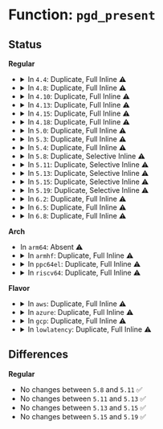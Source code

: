 # Function: <code>pgd_present</code>

## Status
<b>Regular</b>
<ul>
<li>
<details>
<summary>In <code>4.4</code>: Duplicate, Full Inline ⚠️</summary>

**Collision:** Static Duplication

**Inline:** Full

**Transformation:** False

**Instances:**

```
In arch/x86/xen/mmu.c (0)
Location: arch/x86/include/asm/pgtable.h:627
Inline: True
```
```
In arch/x86/kernel/machine_kexec_64.c (0)
Location: arch/x86/include/asm/pgtable.h:627
Inline: True
```
```
In arch/x86/mm/init_64.c (0)
Location: arch/x86/include/asm/pgtable.h:627
Inline: True
```
```
In arch/x86/mm/fault.c (0)
Location: arch/x86/include/asm/pgtable.h:627
Inline: True
```
```
In mm/memory.c (0)
Location: arch/x86/include/asm/pgtable.h:627
Inline: True
```
```
In mm/rmap.c (0)
Location: arch/x86/include/asm/pgtable.h:627
Inline: True
```
```
In mm/hugetlb.c (0)
Location: arch/x86/include/asm/pgtable.h:627
Inline: True
```
```
In mm/huge_memory.c (0)
Location: arch/x86/include/asm/pgtable.h:627
Inline: True
```
```
In fs/userfaultfd.c (0)
Location: arch/x86/include/asm/pgtable.h:627
Inline: True
```
</details>
</li>
<li>
<details>
<summary>In <code>4.8</code>: Duplicate, Full Inline ⚠️</summary>

**Collision:** Static Duplication

**Inline:** Full

**Transformation:** False

**Instances:**

```
In arch/x86/xen/mmu.c (0)
Location: arch/x86/include/asm/pgtable.h:664
Inline: True
```
```
In arch/x86/kernel/machine_kexec_64.c (0)
Location: arch/x86/include/asm/pgtable.h:664
Inline: True
```
```
In arch/x86/mm/init_64.c (0)
Location: arch/x86/include/asm/pgtable.h:664
Inline: True
```
```
In arch/x86/mm/fault.c (ffffffff81069e83)
Location: arch/x86/include/asm/pgtable.h:664
Inline: True
Inline callers:
  - arch/x86/mm/fault.c:spurious_fault
  - arch/x86/mm/fault.c:dump_pagetable
```
```
In arch/x86/mm/dump_pagetables.c (ffffffff81073fb6)
Location: arch/x86/include/asm/pgtable.h:664
Inline: True
Inline callers:
  - arch/x86/mm/dump_pagetables.c:ptdump_walk_pgd_level_core
```
```
In mm/memory.c (0)
Location: arch/x86/include/asm/pgtable.h:664
Inline: True
```
```
In mm/rmap.c (ffffffff811e770a)
Location: arch/x86/include/asm/pgtable.h:664
Inline: True
Inline callers:
  - mm/rmap.c:page_check_address_transhuge
```
```
In mm/hugetlb.c (0)
Location: arch/x86/include/asm/pgtable.h:664
Inline: True
```
```
In mm/huge_memory.c (0)
Location: arch/x86/include/asm/pgtable.h:664
Inline: True
```
```
In fs/userfaultfd.c (ffffffff812839ae)
Location: arch/x86/include/asm/pgtable.h:664
Inline: True
Inline callers:
  - fs/userfaultfd.c:handle_userfault
```
</details>
</li>
<li>
<details>
<summary>In <code>4.10</code>: Duplicate, Full Inline ⚠️</summary>

**Collision:** Static Duplication

**Inline:** Full

**Transformation:** False

**Instances:**

```
In arch/x86/xen/mmu.c (0)
Location: arch/x86/include/asm/pgtable.h:664
Inline: True
```
```
In arch/x86/kernel/machine_kexec_64.c (0)
Location: arch/x86/include/asm/pgtable.h:664
Inline: True
```
```
In arch/x86/mm/init_64.c (0)
Location: arch/x86/include/asm/pgtable.h:664
Inline: True
```
```
In arch/x86/mm/fault.c (ffffffff8106da23)
Location: arch/x86/include/asm/pgtable.h:664
Inline: True
Inline callers:
  - arch/x86/mm/fault.c:spurious_fault
  - arch/x86/mm/fault.c:dump_pagetable
```
```
In arch/x86/mm/dump_pagetables.c (ffffffff81077b26)
Location: arch/x86/include/asm/pgtable.h:664
Inline: True
Inline callers:
  - arch/x86/mm/dump_pagetables.c:ptdump_walk_pgd_level_core
```
```
In mm/memory.c (0)
Location: arch/x86/include/asm/pgtable.h:664
Inline: True
```
```
In mm/page_vma_mapped.c (ffffffff811f6e62)
Location: arch/x86/include/asm/pgtable.h:664
Inline: True
Inline callers:
  - mm/page_vma_mapped.c:page_vma_mapped_walk
```
```
In mm/rmap.c (ffffffff811f8a9a)
Location: arch/x86/include/asm/pgtable.h:664
Inline: True
Inline callers:
  - mm/rmap.c:page_check_address_transhuge
```
```
In mm/hugetlb.c (0)
Location: arch/x86/include/asm/pgtable.h:664
Inline: True
```
```
In mm/huge_memory.c (0)
Location: arch/x86/include/asm/pgtable.h:664
Inline: True
```
```
In fs/userfaultfd.c (ffffffff812974d1)
Location: arch/x86/include/asm/pgtable.h:664
Inline: True
Inline callers:
  - fs/userfaultfd.c:handle_userfault
```
</details>
</li>
<li>
<details>
<summary>In <code>4.13</code>: Duplicate, Full Inline ⚠️</summary>

**Collision:** Static Duplication

**Inline:** Full

**Transformation:** False

**Instances:**

```
In arch/x86/xen/mmu_pv.c (0)
Location: include/asm-generic/pgtable-nop4d.h:22
Inline: True
```
```
In arch/x86/kernel/machine_kexec_64.c (0)
Location: include/asm-generic/pgtable-nop4d.h:22
Inline: True
```
```
In arch/x86/mm/init_64.c (0)
Location: include/asm-generic/pgtable-nop4d.h:22
Inline: True
```
```
In arch/x86/mm/fault.c (0)
Location: include/asm-generic/pgtable-nop4d.h:22
Inline: True
```
```
In arch/x86/mm/dump_pagetables.c (0)
Location: include/asm-generic/pgtable-nop4d.h:22
Inline: True
```
```
In mm/page_vma_mapped.c (0)
Location: include/asm-generic/pgtable-nop4d.h:22
Inline: True
```
```
In mm/rmap.c (0)
Location: include/asm-generic/pgtable-nop4d.h:22
Inline: True
```
```
In mm/hugetlb.c (0)
Location: include/asm-generic/pgtable-nop4d.h:22
Inline: True
```
```
In mm/huge_memory.c (0)
Location: include/asm-generic/pgtable-nop4d.h:22
Inline: True
```
```
In fs/userfaultfd.c (0)
Location: include/asm-generic/pgtable-nop4d.h:22
Inline: True
```
</details>
</li>
<li>
<details>
<summary>In <code>4.15</code>: Duplicate, Full Inline ⚠️</summary>

**Collision:** Static Duplication

**Inline:** Full

**Transformation:** False

**Instances:**

```
In arch/x86/xen/mmu_pv.c (0)
Location: include/asm-generic/pgtable-nop4d.h:23
Inline: True
```
```
In arch/x86/kernel/machine_kexec_64.c (0)
Location: include/asm-generic/pgtable-nop4d.h:23
Inline: True
```
```
In arch/x86/mm/init_64.c (0)
Location: include/asm-generic/pgtable-nop4d.h:23
Inline: True
```
```
In arch/x86/mm/fault.c (0)
Location: include/asm-generic/pgtable-nop4d.h:23
Inline: True
```
```
In arch/x86/mm/dump_pagetables.c (0)
Location: include/asm-generic/pgtable-nop4d.h:23
Inline: True
```
```
In mm/page_vma_mapped.c (0)
Location: include/asm-generic/pgtable-nop4d.h:23
Inline: True
```
```
In mm/rmap.c (0)
Location: include/asm-generic/pgtable-nop4d.h:23
Inline: True
```
```
In mm/hugetlb.c (0)
Location: include/asm-generic/pgtable-nop4d.h:23
Inline: True
```
```
In mm/huge_memory.c (0)
Location: include/asm-generic/pgtable-nop4d.h:23
Inline: True
```
```
In fs/userfaultfd.c (0)
Location: include/asm-generic/pgtable-nop4d.h:23
Inline: True
```
</details>
</li>
<li>
<details>
<summary>In <code>4.18</code>: Duplicate, Full Inline ⚠️</summary>

**Collision:** Static Duplication

**Inline:** Full

**Transformation:** False

**Instances:**

```
In arch/x86/xen/mmu_pv.c (0)
Location: include/asm-generic/pgtable-nop4d.h:24
Inline: True
```
```
In arch/x86/kernel/machine_kexec_64.c (0)
Location: include/asm-generic/pgtable-nop4d.h:24
Inline: True
```
```
In arch/x86/mm/init_64.c (0)
Location: include/asm-generic/pgtable-nop4d.h:24
Inline: True
```
```
In arch/x86/mm/fault.c (0)
Location: include/asm-generic/pgtable-nop4d.h:24
Inline: True
```
```
In arch/x86/mm/dump_pagetables.c (0)
Location: include/asm-generic/pgtable-nop4d.h:24
Inline: True
```
```
In arch/x86/platform/efi/efi_64.c (0)
Location: include/asm-generic/pgtable-nop4d.h:24
Inline: True
```
```
In mm/page_vma_mapped.c (0)
Location: include/asm-generic/pgtable-nop4d.h:24
Inline: True
```
```
In mm/rmap.c (0)
Location: include/asm-generic/pgtable-nop4d.h:24
Inline: True
```
```
In mm/hugetlb.c (0)
Location: include/asm-generic/pgtable-nop4d.h:24
Inline: True
```
```
In mm/huge_memory.c (0)
Location: include/asm-generic/pgtable-nop4d.h:24
Inline: True
```
```
In mm/memory-failure.c (0)
Location: include/asm-generic/pgtable-nop4d.h:24
Inline: True
```
```
In fs/userfaultfd.c (0)
Location: include/asm-generic/pgtable-nop4d.h:24
Inline: True
```
</details>
</li>
<li>
<details>
<summary>In <code>5.0</code>: Duplicate, Full Inline ⚠️</summary>

**Collision:** Static Duplication

**Inline:** Full

**Transformation:** False

**Instances:**

```
In arch/x86/xen/mmu_pv.c (0)
Location: include/asm-generic/pgtable-nop4d.h:24
Inline: True
```
```
In arch/x86/kernel/machine_kexec_64.c (0)
Location: include/asm-generic/pgtable-nop4d.h:24
Inline: True
```
```
In arch/x86/mm/init_64.c (0)
Location: include/asm-generic/pgtable-nop4d.h:24
Inline: True
```
```
In arch/x86/mm/fault.c (0)
Location: include/asm-generic/pgtable-nop4d.h:24
Inline: True
```
```
In arch/x86/mm/dump_pagetables.c (0)
Location: include/asm-generic/pgtable-nop4d.h:24
Inline: True
```
```
In arch/x86/platform/efi/efi_64.c (0)
Location: include/asm-generic/pgtable-nop4d.h:24
Inline: True
```
```
In mm/page_vma_mapped.c (0)
Location: include/asm-generic/pgtable-nop4d.h:24
Inline: True
```
```
In mm/rmap.c (0)
Location: include/asm-generic/pgtable-nop4d.h:24
Inline: True
```
```
In mm/hugetlb.c (0)
Location: include/asm-generic/pgtable-nop4d.h:24
Inline: True
```
```
In mm/huge_memory.c (0)
Location: include/asm-generic/pgtable-nop4d.h:24
Inline: True
```
```
In mm/memory-failure.c (0)
Location: include/asm-generic/pgtable-nop4d.h:24
Inline: True
```
```
In fs/userfaultfd.c (0)
Location: include/asm-generic/pgtable-nop4d.h:24
Inline: True
```
</details>
</li>
<li>
<details>
<summary>In <code>5.3</code>: Duplicate, Full Inline ⚠️</summary>

**Collision:** Static Duplication

**Inline:** Full

**Transformation:** False

**Instances:**

```
In arch/x86/xen/mmu_pv.c (0)
Location: include/asm-generic/pgtable-nop4d.h:24
Inline: True
```
```
In arch/x86/kernel/machine_kexec_64.c (0)
Location: include/asm-generic/pgtable-nop4d.h:24
Inline: True
```
```
In arch/x86/mm/init_64.c (0)
Location: include/asm-generic/pgtable-nop4d.h:24
Inline: True
```
```
In arch/x86/mm/fault.c (0)
Location: include/asm-generic/pgtable-nop4d.h:24
Inline: True
```
```
In arch/x86/mm/dump_pagetables.c (0)
Location: include/asm-generic/pgtable-nop4d.h:24
Inline: True
```
```
In arch/x86/platform/efi/efi_64.c (0)
Location: include/asm-generic/pgtable-nop4d.h:24
Inline: True
```
```
In mm/page_vma_mapped.c (0)
Location: include/asm-generic/pgtable-nop4d.h:24
Inline: True
```
```
In mm/rmap.c (0)
Location: include/asm-generic/pgtable-nop4d.h:24
Inline: True
```
```
In mm/hugetlb.c (0)
Location: include/asm-generic/pgtable-nop4d.h:24
Inline: True
```
```
In mm/huge_memory.c (0)
Location: include/asm-generic/pgtable-nop4d.h:24
Inline: True
```
```
In mm/memory-failure.c (0)
Location: include/asm-generic/pgtable-nop4d.h:24
Inline: True
```
```
In fs/userfaultfd.c (0)
Location: include/asm-generic/pgtable-nop4d.h:24
Inline: True
```
</details>
</li>
<li>
<details>
<summary>In <code>5.4</code>: Duplicate, Full Inline ⚠️</summary>

**Collision:** Static Duplication

**Inline:** Full

**Transformation:** False

**Instances:**

```
In arch/x86/xen/mmu_pv.c (0)
Location: include/asm-generic/pgtable-nop4d.h:24
Inline: True
```
```
In arch/x86/kernel/machine_kexec_64.c (0)
Location: include/asm-generic/pgtable-nop4d.h:24
Inline: True
```
```
In arch/x86/mm/init_64.c (0)
Location: include/asm-generic/pgtable-nop4d.h:24
Inline: True
```
```
In arch/x86/mm/fault.c (0)
Location: include/asm-generic/pgtable-nop4d.h:24
Inline: True
```
```
In arch/x86/mm/dump_pagetables.c (0)
Location: include/asm-generic/pgtable-nop4d.h:24
Inline: True
```
```
In arch/x86/platform/efi/efi_64.c (0)
Location: include/asm-generic/pgtable-nop4d.h:24
Inline: True
```
```
In mm/page_vma_mapped.c (0)
Location: include/asm-generic/pgtable-nop4d.h:24
Inline: True
```
```
In mm/rmap.c (0)
Location: include/asm-generic/pgtable-nop4d.h:24
Inline: True
```
```
In mm/hugetlb.c (0)
Location: include/asm-generic/pgtable-nop4d.h:24
Inline: True
```
```
In mm/huge_memory.c (0)
Location: include/asm-generic/pgtable-nop4d.h:24
Inline: True
```
```
In mm/memory-failure.c (0)
Location: include/asm-generic/pgtable-nop4d.h:24
Inline: True
```
```
In fs/userfaultfd.c (0)
Location: include/asm-generic/pgtable-nop4d.h:24
Inline: True
```
</details>
</li>
<li>
<details>
<summary>In <code>5.8</code>: Duplicate, Selective Inline ⚠️</summary>

```c
int pgd_present(pgd_t pgd);
```

**Collision:** Static Duplication

**Inline:** Selective

**Transformation:** False

**Instances:**

```
In arch/x86/xen/mmu_pv.c (ffffffff82ccc2f8)
Location: arch/x86/include/asm/pgtable.h:938
Inline: True
Inline callers:
  - arch/x86/xen/mmu_pv.c:xen_early_virt_to_phys
```
```
In arch/x86/kernel/machine_kexec_64.c (ffffffff81076c89)
Location: arch/x86/include/asm/pgtable.h:938
Inline: True
Inline callers:
  - arch/x86/kernel/machine_kexec_64.c:init_transition_pgtable
```
```
In arch/x86/mm/init_64.c (ffffffff81085238)
Location: arch/x86/include/asm/pgtable.h:938
Inline: True
Inline callers:
  - arch/x86/mm/init_64.c:kernel_ident_mapping_init
Direct callers:
  - arch/x86/mm/init_64.c:remove_pagetable
```
```
In arch/x86/mm/fault.c (ffffffff81086b88)
Location: arch/x86/include/asm/pgtable.h:938
Inline: True
Inline callers:
  - arch/x86/mm/fault.c:spurious_kernel_fault
  - arch/x86/mm/fault.c:dump_pagetable
```
```
In arch/x86/platform/uv/bios_uv.c (ffffffff82cec1e6)
Location: arch/x86/include/asm/pgtable.h:938
Inline: True
Inline callers:
  - arch/x86/platform/uv/bios_uv.c:efi_uv1_memmap_phys_epilog
```
```
In mm/memory.c (ffffffff812924a5)
Location: arch/x86/include/asm/pgtable.h:938
Inline: True
Inline callers:
  - mm/memory.c:__p4d_alloc
```
```
In mm/page_vma_mapped.c (ffffffff812a1cd1)
Location: arch/x86/include/asm/pgtable.h:938
Inline: True
Inline callers:
  - mm/page_vma_mapped.c:page_vma_mapped_walk
```
```
In mm/rmap.c (ffffffff812a488e)
Location: arch/x86/include/asm/pgtable.h:938
Inline: True
Inline callers:
  - mm/rmap.c:mm_find_pmd
```
```
In mm/hugetlb.c (ffffffff812c8331)
Location: arch/x86/include/asm/pgtable.h:938
Inline: True
Inline callers:
  - mm/hugetlb.c:huge_pte_offset
```
```
In mm/huge_memory.c (ffffffff812ed558)
Location: arch/x86/include/asm/pgtable.h:938
Inline: True
Inline callers:
  - mm/huge_memory.c:split_huge_pmd_address
```
```
In mm/memory-failure.c (ffffffff813006f7)
Location: arch/x86/include/asm/pgtable.h:938
Inline: True
Inline callers:
  - mm/memory-failure.c:dev_pagemap_mapping_shift
```
```
In fs/userfaultfd.c (ffffffff8137228c)
Location: arch/x86/include/asm/pgtable.h:938
Inline: True
```
**Symbols:**

```
ffffffff81085ff6-ffffffff81086008: pgd_present (STB_LOCAL)
```
</details>
</li>
<li>
<details>
<summary>In <code>5.11</code>: Duplicate, Selective Inline ⚠️</summary>

```c
int pgd_present(pgd_t pgd);
```

**Collision:** Static Duplication

**Inline:** Selective

**Transformation:** False

**Instances:**

```
In arch/x86/xen/mmu_pv.c (ffffffff82fb8136)
Location: arch/x86/include/asm/pgtable.h:937
Inline: True
Inline callers:
  - arch/x86/xen/mmu_pv.c:xen_early_virt_to_phys
```
```
In arch/x86/kernel/machine_kexec_64.c (ffffffff810772b9)
Location: arch/x86/include/asm/pgtable.h:937
Inline: True
Inline callers:
  - arch/x86/kernel/machine_kexec_64.c:init_transition_pgtable
```
```
In arch/x86/mm/init_64.c (ffffffff81086318)
Location: arch/x86/include/asm/pgtable.h:937
Inline: True
Inline callers:
  - arch/x86/mm/init_64.c:kernel_ident_mapping_init
Direct callers:
  - arch/x86/mm/init_64.c:remove_pagetable
```
```
In arch/x86/mm/fault.c (ffffffff81088468)
Location: arch/x86/include/asm/pgtable.h:937
Inline: True
Inline callers:
  - arch/x86/mm/fault.c:spurious_kernel_fault
  - arch/x86/mm/fault.c:dump_pagetable
```
```
In mm/memory.c (ffffffff8129cd55)
Location: arch/x86/include/asm/pgtable.h:937
Inline: True
Inline callers:
  - mm/memory.c:__p4d_alloc
```
```
In mm/page_vma_mapped.c (ffffffff812ad4fc)
Location: arch/x86/include/asm/pgtable.h:937
Inline: True
Inline callers:
  - mm/page_vma_mapped.c:page_vma_mapped_walk
```
```
In mm/rmap.c (ffffffff812b001e)
Location: arch/x86/include/asm/pgtable.h:937
Inline: True
Inline callers:
  - mm/rmap.c:mm_find_pmd
```
```
In mm/hugetlb.c (ffffffff812d3f01)
Location: arch/x86/include/asm/pgtable.h:937
Inline: True
Inline callers:
  - mm/hugetlb.c:huge_pte_offset
```
```
In mm/huge_memory.c (ffffffff812f8c78)
Location: arch/x86/include/asm/pgtable.h:937
Inline: True
Inline callers:
  - mm/huge_memory.c:split_huge_pmd_address
```
```
In mm/memory-failure.c (ffffffff8130c897)
Location: arch/x86/include/asm/pgtable.h:937
Inline: True
Inline callers:
  - mm/memory-failure.c:dev_pagemap_mapping_shift
```
```
In fs/userfaultfd.c (ffffffff813800dc)
Location: arch/x86/include/asm/pgtable.h:937
Inline: True
```
**Symbols:**

```
ffffffff81bd896a-ffffffff81bd897c: pgd_present (STB_LOCAL)
```
</details>
</li>
<li>
<details>
<summary>In <code>5.13</code>: Duplicate, Selective Inline ⚠️</summary>

```c
int pgd_present(pgd_t pgd);
```

**Collision:** Static Duplication

**Inline:** Selective

**Transformation:** False

**Instances:**

```
In arch/x86/xen/mmu_pv.c (ffffffff831c2799)
Location: arch/x86/include/asm/pgtable.h:937
Inline: True
Inline callers:
  - arch/x86/xen/mmu_pv.c:xen_early_virt_to_phys
```
```
In arch/x86/kernel/machine_kexec_64.c (ffffffff81077d68)
Location: arch/x86/include/asm/pgtable.h:937
Inline: True
Inline callers:
  - arch/x86/kernel/machine_kexec_64.c:init_transition_pgtable
```
```
In arch/x86/mm/init_64.c (ffffffff810870c5)
Location: arch/x86/include/asm/pgtable.h:937
Inline: True
Inline callers:
  - arch/x86/mm/init_64.c:kernel_ident_mapping_init
Direct callers:
  - arch/x86/mm/init_64.c:remove_pagetable
```
```
In arch/x86/mm/fault.c (ffffffff81089120)
Location: arch/x86/include/asm/pgtable.h:937
Inline: True
Inline callers:
  - arch/x86/mm/fault.c:spurious_kernel_fault
  - arch/x86/mm/fault.c:dump_pagetable
```
```
In mm/memory.c (ffffffff812a2438)
Location: arch/x86/include/asm/pgtable.h:937
Inline: True
Inline callers:
  - mm/memory.c:__p4d_alloc
```
```
In mm/page_vma_mapped.c (ffffffff812b26e8)
Location: arch/x86/include/asm/pgtable.h:937
Inline: True
Inline callers:
  - mm/page_vma_mapped.c:page_vma_mapped_walk
```
```
In mm/rmap.c (ffffffff812b5649)
Location: arch/x86/include/asm/pgtable.h:937
Inline: True
Inline callers:
  - mm/rmap.c:mm_find_pmd
```
```
In mm/hugetlb.c (ffffffff812dae1e)
Location: arch/x86/include/asm/pgtable.h:937
Inline: True
Inline callers:
  - mm/hugetlb.c:huge_pte_offset
```
```
In mm/huge_memory.c (ffffffff812ff1fb)
Location: arch/x86/include/asm/pgtable.h:937
Inline: True
Inline callers:
  - mm/huge_memory.c:split_huge_pmd_address
```
```
In mm/memory-failure.c (ffffffff81313009)
Location: arch/x86/include/asm/pgtable.h:937
Inline: True
Inline callers:
  - mm/memory-failure.c:dev_pagemap_mapping_shift
```
```
In fs/userfaultfd.c (ffffffff81387499)
Location: arch/x86/include/asm/pgtable.h:937
Inline: True
```
**Symbols:**

```
ffffffff81bca81a-ffffffff81bca82c: pgd_present (STB_LOCAL)
```
</details>
</li>
<li>
<details>
<summary>In <code>5.15</code>: Duplicate, Selective Inline ⚠️</summary>

```c
int pgd_present(pgd_t pgd);
```

**Collision:** Static Duplication

**Inline:** Selective

**Transformation:** False

**Instances:**

```
In arch/x86/xen/mmu_pv.c (ffffffff832a31a5)
Location: arch/x86/include/asm/pgtable.h:908
Inline: True
Inline callers:
  - arch/x86/xen/mmu_pv.c:xen_early_virt_to_phys
```
```
In arch/x86/kernel/machine_kexec_64.c (ffffffff81085580)
Location: arch/x86/include/asm/pgtable.h:908
Inline: True
Inline callers:
  - arch/x86/kernel/machine_kexec_64.c:init_transition_pgtable
```
```
In arch/x86/mm/init_64.c (ffffffff810963e5)
Location: arch/x86/include/asm/pgtable.h:908
Inline: True
Inline callers:
  - arch/x86/mm/init_64.c:kernel_ident_mapping_init
Direct callers:
  - arch/x86/mm/init_64.c:remove_pagetable
```
```
In arch/x86/mm/fault.c (ffffffff81098579)
Location: arch/x86/include/asm/pgtable.h:908
Inline: True
Inline callers:
  - arch/x86/mm/fault.c:spurious_kernel_fault
  - arch/x86/mm/fault.c:dump_pagetable
```
```
In mm/memory.c (ffffffff812e37a8)
Location: arch/x86/include/asm/pgtable.h:908
Inline: True
Inline callers:
  - mm/memory.c:__p4d_alloc
```
```
In mm/page_vma_mapped.c (ffffffff812f42fd)
Location: arch/x86/include/asm/pgtable.h:908
Inline: True
Inline callers:
  - mm/page_vma_mapped.c:page_vma_mapped_walk
```
```
In mm/rmap.c (ffffffff812f72d8)
Location: arch/x86/include/asm/pgtable.h:908
Inline: True
Inline callers:
  - mm/rmap.c:mm_find_pmd
```
```
In mm/hugetlb.c (ffffffff81321e4e)
Location: arch/x86/include/asm/pgtable.h:908
Inline: True
Inline callers:
  - mm/hugetlb.c:huge_pte_offset
```
```
In mm/huge_memory.c (ffffffff81348dfa)
Location: arch/x86/include/asm/pgtable.h:908
Inline: True
Inline callers:
  - mm/huge_memory.c:split_huge_pmd_address
```
```
In mm/memory-failure.c (ffffffff8135fad9)
Location: arch/x86/include/asm/pgtable.h:908
Inline: True
Inline callers:
  - mm/memory-failure.c:dev_pagemap_mapping_shift
```
```
In fs/userfaultfd.c (ffffffff813d4769)
Location: arch/x86/include/asm/pgtable.h:908
Inline: True
```
**Symbols:**

```
ffffffff81c9fcc0-ffffffff81c9fcd2: pgd_present (STB_LOCAL)
```
</details>
</li>
<li>
<details>
<summary>In <code>5.19</code>: Duplicate, Selective Inline ⚠️</summary>

```c
int pgd_present(pgd_t pgd);
```

**Collision:** Static Duplication

**Inline:** Selective

**Transformation:** False

**Instances:**

```
In arch/x86/xen/mmu_pv.c (ffffffff83452414)
Location: arch/x86/include/asm/pgtable.h:906
Inline: True
Inline callers:
  - arch/x86/xen/mmu_pv.c:xen_early_virt_to_phys
```
```
In arch/x86/kernel/machine_kexec_64.c (ffffffff81095959)
Location: arch/x86/include/asm/pgtable.h:906
Inline: True
Inline callers:
  - arch/x86/kernel/machine_kexec_64.c:init_transition_pgtable
```
```
In arch/x86/mm/init_64.c (ffffffff810a8c78)
Location: arch/x86/include/asm/pgtable.h:906
Inline: True
Inline callers:
  - arch/x86/mm/init_64.c:kernel_ident_mapping_init
Direct callers:
  - arch/x86/mm/init_64.c:remove_pagetable
```
```
In arch/x86/mm/fault.c (ffffffff810ab1d5)
Location: arch/x86/include/asm/pgtable.h:906
Inline: True
Inline callers:
  - arch/x86/mm/fault.c:spurious_kernel_fault
  - arch/x86/mm/fault.c:dump_pagetable
```
```
In mm/memory.c (ffffffff81344b47)
Location: arch/x86/include/asm/pgtable.h:906
Inline: True
Inline callers:
  - mm/memory.c:__p4d_alloc
```
```
In mm/page_vma_mapped.c (ffffffff813582fa)
Location: arch/x86/include/asm/pgtable.h:906
Inline: True
Inline callers:
  - mm/page_vma_mapped.c:page_vma_mapped_walk
```
```
In mm/rmap.c (ffffffff8135c8e8)
Location: arch/x86/include/asm/pgtable.h:906
Inline: True
Inline callers:
  - mm/rmap.c:mm_find_pmd
```
```
In mm/hugetlb.c (ffffffff8138f06e)
Location: arch/x86/include/asm/pgtable.h:906
Inline: True
Inline callers:
  - mm/hugetlb.c:huge_pte_offset
```
```
In mm/huge_memory.c (ffffffff813bf25b)
Location: arch/x86/include/asm/pgtable.h:906
Inline: True
Inline callers:
  - mm/huge_memory.c:split_huge_pmd_address
```
```
In mm/memory-failure.c (ffffffff813da668)
Location: arch/x86/include/asm/pgtable.h:906
Inline: True
Inline callers:
  - mm/memory-failure.c:dev_pagemap_mapping_shift
```
```
In fs/userfaultfd.c (ffffffff8145fc09)
Location: arch/x86/include/asm/pgtable.h:906
Inline: True
```
**Symbols:**

```
ffffffff810a7f00-ffffffff810a7f1d: pgd_present (STB_LOCAL)
```
</details>
</li>
<li>
<details>
<summary>In <code>6.2</code>: Duplicate, Full Inline ⚠️</summary>

**Collision:** Static Duplication

**Inline:** Full

**Transformation:** False

**Instances:**

```
In arch/x86/xen/mmu_pv.c (ffffffff83e6f95c)
Location: arch/x86/include/asm/pgtable.h:924
Inline: True
Inline callers:
  - arch/x86/xen/mmu_pv.c:xen_early_virt_to_phys
```
```
In arch/x86/kernel/machine_kexec_64.c (ffffffff810ab59e)
Location: arch/x86/include/asm/pgtable.h:924
Inline: True
Inline callers:
  - arch/x86/kernel/machine_kexec_64.c:init_transition_pgtable
```
```
In arch/x86/mm/init_64.c (ffffffff820c5ffa)
Location: arch/x86/include/asm/pgtable.h:924
Inline: True
Inline callers:
  - arch/x86/mm/init_64.c:remove_pagetable
  - arch/x86/mm/init_64.c:kernel_ident_mapping_init
```
```
In arch/x86/mm/fault.c (ffffffff810c3578)
Location: arch/x86/include/asm/pgtable.h:924
Inline: True
Inline callers:
  - arch/x86/mm/fault.c:spurious_kernel_fault
  - arch/x86/mm/fault.c:dump_pagetable
```
```
In mm/memory.c (ffffffff813bcd57)
Location: arch/x86/include/asm/pgtable.h:924
Inline: True
Inline callers:
  - mm/memory.c:__p4d_alloc
```
```
In mm/page_vma_mapped.c (ffffffff813d292c)
Location: arch/x86/include/asm/pgtable.h:924
Inline: True
Inline callers:
  - mm/page_vma_mapped.c:page_vma_mapped_walk
```
```
In mm/rmap.c (ffffffff813d6fc8)
Location: arch/x86/include/asm/pgtable.h:924
Inline: True
Inline callers:
  - mm/rmap.c:mm_find_pmd
```
```
In mm/hugetlb.c (ffffffff8140db5e)
Location: arch/x86/include/asm/pgtable.h:924
Inline: True
Inline callers:
  - mm/hugetlb.c:huge_pte_offset
```
```
In mm/memory-failure.c (ffffffff81460958)
Location: arch/x86/include/asm/pgtable.h:924
Inline: True
```
```
In fs/userfaultfd.c (ffffffff814ef4e9)
Location: arch/x86/include/asm/pgtable.h:924
Inline: True
```
</details>
</li>
<li>
<details>
<summary>In <code>6.5</code>: Duplicate, Full Inline ⚠️</summary>

**Collision:** Static Duplication

**Inline:** Full

**Transformation:** False

**Instances:**

```
In arch/x86/xen/mmu_pv.c (ffffffff8369071c)
Location: arch/x86/include/asm/pgtable.h:925
Inline: True
Inline callers:
  - arch/x86/xen/mmu_pv.c:xen_early_virt_to_phys
```
```
In arch/x86/kernel/machine_kexec_64.c (ffffffff810af15e)
Location: arch/x86/include/asm/pgtable.h:925
Inline: True
Inline callers:
  - arch/x86/kernel/machine_kexec_64.c:init_transition_pgtable
```
```
In arch/x86/mm/init_64.c (ffffffff8214a05a)
Location: arch/x86/include/asm/pgtable.h:925
Inline: True
Inline callers:
  - arch/x86/mm/init_64.c:remove_pagetable
  - arch/x86/mm/init_64.c:kernel_ident_mapping_init
```
```
In arch/x86/mm/fault.c (ffffffff810c6dc8)
Location: arch/x86/include/asm/pgtable.h:925
Inline: True
Inline callers:
  - arch/x86/mm/fault.c:spurious_kernel_fault
  - arch/x86/mm/fault.c:dump_pagetable
```
```
In mm/memory.c (ffffffff813f1a7a)
Location: arch/x86/include/asm/pgtable.h:925
Inline: True
Inline callers:
  - mm/memory.c:__p4d_alloc
```
```
In mm/page_vma_mapped.c (ffffffff8140766c)
Location: arch/x86/include/asm/pgtable.h:925
Inline: True
Inline callers:
  - mm/page_vma_mapped.c:page_vma_mapped_walk
```
```
In mm/rmap.c (ffffffff8140becb)
Location: arch/x86/include/asm/pgtable.h:925
Inline: True
Inline callers:
  - mm/rmap.c:mm_find_pmd
```
```
In mm/hugetlb.c (ffffffff81440f11)
Location: arch/x86/include/asm/pgtable.h:925
Inline: True
Inline callers:
  - mm/hugetlb.c:huge_pte_offset
```
```
In mm/memory-failure.c (ffffffff8149512b)
Location: arch/x86/include/asm/pgtable.h:925
Inline: True
```
```
In fs/userfaultfd.c (ffffffff81524caf)
Location: arch/x86/include/asm/pgtable.h:925
Inline: True
```
</details>
</li>
<li>
<details>
<summary>In <code>6.8</code>: Duplicate, Full Inline ⚠️</summary>

**Collision:** Static Duplication

**Inline:** Full

**Transformation:** False

**Instances:**

```
In arch/x86/xen/mmu_pv.c (ffffffff838c01ec)
Location: arch/x86/include/asm/pgtable.h:1147
Inline: True
Inline callers:
  - arch/x86/xen/mmu_pv.c:xen_early_virt_to_phys
```
```
In arch/x86/kernel/machine_kexec_64.c (ffffffff810b5cee)
Location: arch/x86/include/asm/pgtable.h:1147
Inline: True
Inline callers:
  - arch/x86/kernel/machine_kexec_64.c:init_transition_pgtable
```
```
In arch/x86/mm/init_64.c (ffffffff8222cb0a)
Location: arch/x86/include/asm/pgtable.h:1147
Inline: True
Inline callers:
  - arch/x86/mm/init_64.c:remove_pagetable
  - arch/x86/mm/init_64.c:kernel_ident_mapping_init
```
```
In arch/x86/mm/fault.c (ffffffff810cf288)
Location: arch/x86/include/asm/pgtable.h:1147
Inline: True
Inline callers:
  - arch/x86/mm/fault.c:spurious_kernel_fault
  - arch/x86/mm/fault.c:dump_pagetable
```
```
In mm/memory.c (ffffffff8141c72a)
Location: arch/x86/include/asm/pgtable.h:1147
Inline: True
Inline callers:
  - mm/memory.c:__p4d_alloc
```
```
In mm/page_vma_mapped.c (ffffffff81433cfa)
Location: arch/x86/include/asm/pgtable.h:1147
Inline: True
Inline callers:
  - mm/page_vma_mapped.c:page_vma_mapped_walk
```
```
In mm/rmap.c (ffffffff8143876b)
Location: arch/x86/include/asm/pgtable.h:1147
Inline: True
Inline callers:
  - mm/rmap.c:mm_find_pmd
```
```
In mm/hugetlb.c (ffffffff8147b041)
Location: arch/x86/include/asm/pgtable.h:1147
Inline: True
Inline callers:
  - mm/hugetlb.c:huge_pte_offset
```
```
In mm/memory-failure.c (ffffffff814c4a8d)
Location: arch/x86/include/asm/pgtable.h:1147
Inline: True
```
```
In fs/userfaultfd.c (ffffffff81558940)
Location: arch/x86/include/asm/pgtable.h:1147
Inline: True
```
</details>
</li>
</ul>
<b>Arch</b>
<ul>
<li>
In <code>arm64</code>: Absent ⚠️
</li>
<li>
<details>
<summary>In <code>armhf</code>: Duplicate, Full Inline ⚠️</summary>

**Collision:** Static Duplication

**Inline:** Full

**Transformation:** False

**Instances:**

```
In arch/arm/mm/fault.c (0)
Location: include/asm-generic/pgtable-nop4d-hack.h:29
Inline: True
```
```
In mm/page_vma_mapped.c (0)
Location: include/asm-generic/pgtable-nop4d-hack.h:29
Inline: True
```
```
In mm/rmap.c (0)
Location: include/asm-generic/pgtable-nop4d-hack.h:29
Inline: True
```
```
In fs/userfaultfd.c (0)
Location: include/asm-generic/pgtable-nop4d-hack.h:29
Inline: True
```
</details>
</li>
<li>
<details>
<summary>In <code>ppc64el</code>: Duplicate, Full Inline ⚠️</summary>

**Collision:** Static Duplication

**Inline:** Full

**Transformation:** False

**Instances:**

```
In arch/powerpc/mm/book3s64/radix_pgtable.c (c000000000eebc8c)
Location: arch/powerpc/include/asm/book3s/64/pgtable.h:964
Inline: True
Inline callers:
  - arch/powerpc/mm/book3s64/radix_pgtable.c:remove_pagetable
```
```
In mm/memory.c (c0000000003c37ec)
Location: arch/powerpc/include/asm/book3s/64/pgtable.h:964
Inline: True
Inline callers:
  - mm/memory.c:__pud_alloc
```
```
In mm/page_vma_mapped.c (c0000000003d572c)
Location: arch/powerpc/include/asm/book3s/64/pgtable.h:964
Inline: True
Inline callers:
  - mm/page_vma_mapped.c:page_vma_mapped_walk
```
```
In mm/rmap.c (c0000000003d8710)
Location: arch/powerpc/include/asm/book3s/64/pgtable.h:964
Inline: True
Inline callers:
  - mm/rmap.c:mm_find_pmd
```
```
In mm/huge_memory.c (c000000000442328)
Location: arch/powerpc/include/asm/book3s/64/pgtable.h:964
Inline: True
Inline callers:
  - mm/huge_memory.c:split_huge_pmd_address
```
```
In mm/memory-failure.c (c00000000045e9f0)
Location: arch/powerpc/include/asm/book3s/64/pgtable.h:964
Inline: True
Inline callers:
  - mm/memory-failure.c:add_to_kill
```
```
In fs/userfaultfd.c (c0000000005018c8)
Location: arch/powerpc/include/asm/book3s/64/pgtable.h:964
Inline: True
Inline callers:
  - fs/userfaultfd.c:handle_userfault
```
</details>
</li>
<li>
<details>
<summary>In <code>riscv64</code>: Duplicate, Full Inline ⚠️</summary>

**Collision:** Static Duplication

**Inline:** Full

**Transformation:** False

**Instances:**

```
In arch/riscv/mm/fault.c (0)
Location: include/asm-generic/pgtable-nop4d.h:24
Inline: True
```
```
In mm/page_vma_mapped.c (0)
Location: include/asm-generic/pgtable-nop4d.h:24
Inline: True
```
```
In mm/rmap.c (0)
Location: include/asm-generic/pgtable-nop4d.h:24
Inline: True
```
```
In mm/hugetlb.c (0)
Location: include/asm-generic/pgtable-nop4d.h:24
Inline: True
```
```
In fs/userfaultfd.c (0)
Location: include/asm-generic/pgtable-nop4d.h:24
Inline: True
```
</details>
</li>
</ul>
<b>Flavor</b>
<ul>
<li>
<details>
<summary>In <code>aws</code>: Duplicate, Full Inline ⚠️</summary>

**Collision:** Static Duplication

**Inline:** Full

**Transformation:** False

**Instances:**

```
In arch/x86/xen/mmu_pv.c (0)
Location: include/asm-generic/pgtable-nop4d.h:24
Inline: True
```
```
In arch/x86/kernel/machine_kexec_64.c (0)
Location: include/asm-generic/pgtable-nop4d.h:24
Inline: True
```
```
In arch/x86/mm/init_64.c (0)
Location: include/asm-generic/pgtable-nop4d.h:24
Inline: True
```
```
In arch/x86/mm/fault.c (0)
Location: include/asm-generic/pgtable-nop4d.h:24
Inline: True
```
```
In arch/x86/mm/dump_pagetables.c (0)
Location: include/asm-generic/pgtable-nop4d.h:24
Inline: True
```
```
In arch/x86/platform/efi/efi_64.c (0)
Location: include/asm-generic/pgtable-nop4d.h:24
Inline: True
```
```
In mm/page_vma_mapped.c (0)
Location: include/asm-generic/pgtable-nop4d.h:24
Inline: True
```
```
In mm/rmap.c (0)
Location: include/asm-generic/pgtable-nop4d.h:24
Inline: True
```
```
In mm/hugetlb.c (0)
Location: include/asm-generic/pgtable-nop4d.h:24
Inline: True
```
```
In mm/huge_memory.c (0)
Location: include/asm-generic/pgtable-nop4d.h:24
Inline: True
```
```
In mm/memory-failure.c (0)
Location: include/asm-generic/pgtable-nop4d.h:24
Inline: True
```
```
In fs/userfaultfd.c (0)
Location: include/asm-generic/pgtable-nop4d.h:24
Inline: True
```
</details>
</li>
<li>
<details>
<summary>In <code>azure</code>: Duplicate, Full Inline ⚠️</summary>

**Collision:** Static Duplication

**Inline:** Full

**Transformation:** False

**Instances:**

```
In arch/x86/kernel/machine_kexec_64.c (0)
Location: include/asm-generic/pgtable-nop4d.h:24
Inline: True
```
```
In arch/x86/mm/init_64.c (0)
Location: include/asm-generic/pgtable-nop4d.h:24
Inline: True
```
```
In arch/x86/mm/fault.c (0)
Location: include/asm-generic/pgtable-nop4d.h:24
Inline: True
```
```
In arch/x86/mm/dump_pagetables.c (0)
Location: include/asm-generic/pgtable-nop4d.h:24
Inline: True
```
```
In arch/x86/platform/efi/efi_64.c (0)
Location: include/asm-generic/pgtable-nop4d.h:24
Inline: True
```
```
In mm/page_vma_mapped.c (0)
Location: include/asm-generic/pgtable-nop4d.h:24
Inline: True
```
```
In mm/rmap.c (0)
Location: include/asm-generic/pgtable-nop4d.h:24
Inline: True
```
```
In mm/hugetlb.c (0)
Location: include/asm-generic/pgtable-nop4d.h:24
Inline: True
```
```
In mm/huge_memory.c (0)
Location: include/asm-generic/pgtable-nop4d.h:24
Inline: True
```
```
In mm/memory-failure.c (0)
Location: include/asm-generic/pgtable-nop4d.h:24
Inline: True
```
```
In fs/userfaultfd.c (0)
Location: include/asm-generic/pgtable-nop4d.h:24
Inline: True
```
</details>
</li>
<li>
<details>
<summary>In <code>gcp</code>: Duplicate, Full Inline ⚠️</summary>

**Collision:** Static Duplication

**Inline:** Full

**Transformation:** False

**Instances:**

```
In arch/x86/xen/mmu_pv.c (0)
Location: include/asm-generic/pgtable-nop4d.h:24
Inline: True
```
```
In arch/x86/kernel/machine_kexec_64.c (0)
Location: include/asm-generic/pgtable-nop4d.h:24
Inline: True
```
```
In arch/x86/mm/init_64.c (0)
Location: include/asm-generic/pgtable-nop4d.h:24
Inline: True
```
```
In arch/x86/mm/fault.c (0)
Location: include/asm-generic/pgtable-nop4d.h:24
Inline: True
```
```
In arch/x86/mm/dump_pagetables.c (0)
Location: include/asm-generic/pgtable-nop4d.h:24
Inline: True
```
```
In arch/x86/platform/efi/efi_64.c (0)
Location: include/asm-generic/pgtable-nop4d.h:24
Inline: True
```
```
In mm/page_vma_mapped.c (0)
Location: include/asm-generic/pgtable-nop4d.h:24
Inline: True
```
```
In mm/rmap.c (0)
Location: include/asm-generic/pgtable-nop4d.h:24
Inline: True
```
```
In mm/hugetlb.c (0)
Location: include/asm-generic/pgtable-nop4d.h:24
Inline: True
```
```
In mm/huge_memory.c (0)
Location: include/asm-generic/pgtable-nop4d.h:24
Inline: True
```
```
In mm/memory-failure.c (0)
Location: include/asm-generic/pgtable-nop4d.h:24
Inline: True
```
```
In fs/userfaultfd.c (0)
Location: include/asm-generic/pgtable-nop4d.h:24
Inline: True
```
</details>
</li>
<li>
<details>
<summary>In <code>lowlatency</code>: Duplicate, Full Inline ⚠️</summary>

**Collision:** Static Duplication

**Inline:** Full

**Transformation:** False

**Instances:**

```
In arch/x86/xen/mmu_pv.c (0)
Location: include/asm-generic/pgtable-nop4d.h:24
Inline: True
```
```
In arch/x86/kernel/machine_kexec_64.c (0)
Location: include/asm-generic/pgtable-nop4d.h:24
Inline: True
```
```
In arch/x86/mm/init_64.c (0)
Location: include/asm-generic/pgtable-nop4d.h:24
Inline: True
```
```
In arch/x86/mm/fault.c (0)
Location: include/asm-generic/pgtable-nop4d.h:24
Inline: True
```
```
In arch/x86/mm/dump_pagetables.c (0)
Location: include/asm-generic/pgtable-nop4d.h:24
Inline: True
```
```
In arch/x86/platform/efi/efi_64.c (0)
Location: include/asm-generic/pgtable-nop4d.h:24
Inline: True
```
```
In mm/page_vma_mapped.c (0)
Location: include/asm-generic/pgtable-nop4d.h:24
Inline: True
```
```
In mm/rmap.c (0)
Location: include/asm-generic/pgtable-nop4d.h:24
Inline: True
```
```
In mm/hugetlb.c (0)
Location: include/asm-generic/pgtable-nop4d.h:24
Inline: True
```
```
In mm/huge_memory.c (0)
Location: include/asm-generic/pgtable-nop4d.h:24
Inline: True
```
```
In mm/memory-failure.c (0)
Location: include/asm-generic/pgtable-nop4d.h:24
Inline: True
```
```
In fs/userfaultfd.c (0)
Location: include/asm-generic/pgtable-nop4d.h:24
Inline: True
```
</details>
</li>
</ul>

## Differences
<b>Regular</b>
<ul>
<li>
No changes between <code>5.8</code> and <code>5.11</code> ✅
</li>
<li>
No changes between <code>5.11</code> and <code>5.13</code> ✅
</li>
<li>
No changes between <code>5.13</code> and <code>5.15</code> ✅
</li>
<li>
No changes between <code>5.15</code> and <code>5.19</code> ✅
</li>
</ul>
